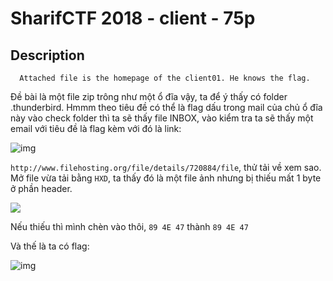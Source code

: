 # SharifCTF 2018 - client - 75p
## Description
```
  Attached file is the homepage of the client01. He knows the flag.
```
Đề bài là một file zip trông như một ổ đĩa vậy, ta để ý thấy có folder .thunderbird. Hmmm theo tiêu đề có thể là flag dấu trong mail của chủ ổ đĩa này vào check folder thì ta sẽ thấy file INBOX, vào kiểm tra ta sẽ thấy một email với tiêu đề là flag kèm với đó là link: 

![img](https://imgur.com/a/7cve0)


```http://www.filehosting.org/file/details/720884/file```, thử tải về xem sao.
Mở file vừa tải bằng `HXD`, ta thấy đó là một file ảnh nhưng bị thiếu mất 1 byte ở phần header.

<img src=https://imgur.com/a/EqG3x>

Nếu thiếu thì mình chèn vào thôi, ```89 4E 47``` thành ```89 4E 47```

Và thế là ta có flag:

![img](https://github.com/BinhHuynh/CTF/blob/master/2018/sharif/forensics/client%2001/flag.png)
